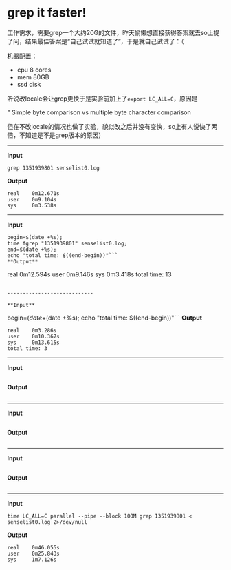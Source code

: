 grep it faster!
===============

工作需求，需要grep一个大约20G的文件，昨天偷懒想直接获得答案就去so上提了问，结果最佳答案是“自己试试就知道了”，于是就自己试试了：（

机器配置：

* cpu 8 cores
* mem 80GB
* ssd disk

听说改locale会让grep更快于是实验前加上了`export LC_ALL=C`，原因是

" Simple byte comparison vs multiple byte character comparison

但在不改locale的情况也做了实验，貌似改之后并没有变快，so上有人说快了两倍，不知道是不是grep版本的原因）

----------------------------

**Input**
```
grep 1351939801 senselist0.log
```
**Output**
```
real	0m12.671s
user	0m9.104s
sys     0m3.538s
```

----------------------------

**Input**
```
begin=$(date +%s); 
time fgrep "1351939801" senselist0.log; 
end=$(date +%s); 
echo "total time: $((end-begin))"```
**Output**
```
real	0m12.594s
user	0m9.146s
sys     0m3.418s
total time: 13
```

----------------------------

**Input**
```
begin=$(date +%s); time parallel -j100% --pipepart --block 100M -a senselist0.log fgrep "1351939801"; end=$(date +%s); echo "total time: $((end-begin))"```
**Output**
```
real	0m3.286s
user	0m10.367s
sys     0m13.615s
total time: 3
```

----------------------------

**Input**
```

```
**Output**
```

```

----------------------------

**Input**
```

```
**Output**
```

```

----------------------------

**Input**
```

```
**Output**
```

```

----------------------------


**Input**
```
time LC_ALL=C parallel --pipe --block 100M grep 1351939801 < senselist0.log 2>/dev/null
```

**Output**

```
real	0m46.055s
user	0m25.843s
sys     1m7.126s
```